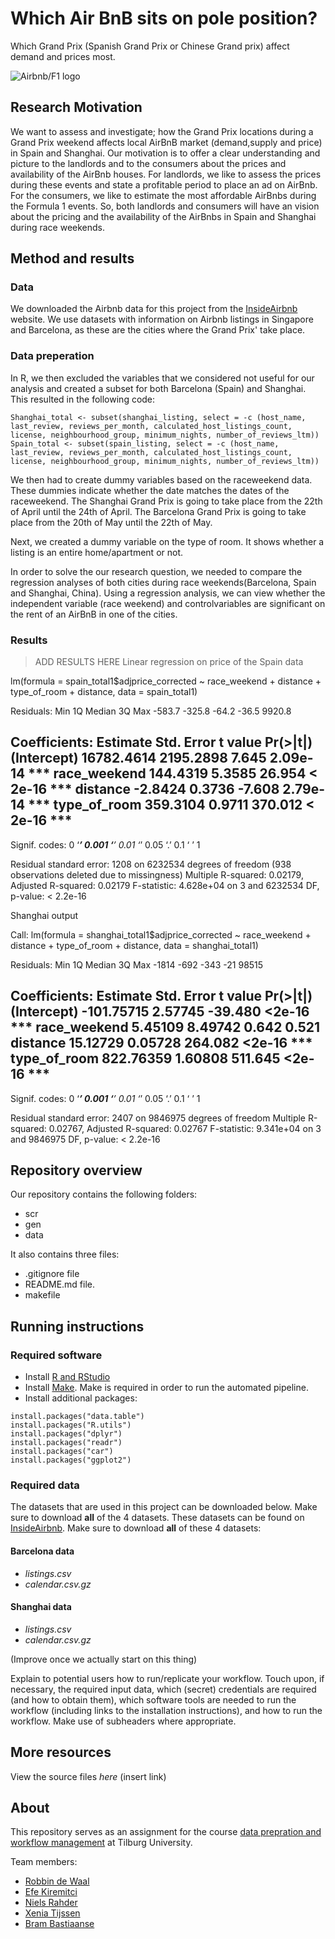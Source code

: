 # Which Air BnB sits on pole position? 

Which Grand Prix (Spanish Grand Prix or Chinese Grand prix) affect demand and prices most. 

![Airbnb/F1 logo](https://user-images.githubusercontent.com/83360520/137388689-e9d3e154-86c9-4b74-8168-79e2f2d3c0e8.png)


## Research Motivation

We want to assess and investigate; how the Grand Prix locations during a Grand Prix weekend affects local AirBnB market (demand,supply and price) in Spain and Shanghai. Our motivation is to offer a clear understanding and picture to the landlords and to the consumers about the prices and availability of the AirBnb houses. For landlords, we like to assess the prices during these events and state a profitable period to place an ad on AirBnb. For the consumers, we like to estimate the most affordable AirBnbs during the Formula 1 events. So, both landlords and consumers will have an vision about the pricing and the availability of the AirBnbs in Spain and Shanghai during race weekends.

## Method and results

### Data 

We downloaded the Airbnb data for this project from the [InsideAirbnb](http://insideairbnb.com/get-the-data.html) website. We use datasets with information on Airbnb listings in Singapore and Barcelona, as these are the cities where the Grand Prix' take place. 

### Data preperation

In R, we then excluded the variables that we considered not useful for our analysis and created a subset for both Barcelona (Spain) and Shanghai. This resulted in the following code:

```
Shanghai_total <- subset(shanghai_listing, select = -c (host_name, last_review, reviews_per_month, calculated_host_listings_count, license, neighbourhood_group, minimum_nights, number_of_reviews_ltm))
Spain_total <- subset(spain_listing, select = -c (host_name, last_review, reviews_per_month, calculated_host_listings_count, license, neighbourhood_group, minimum_nights, number_of_reviews_ltm))
```

We then had to create dummy variables based on the raceweekend data. These dummies indicate whether the date matches the dates of the raceweekend. 
The Shanghai Grand Prix is going to take place from the 22th of April until the 24th of April.
The Barcelona Grand Prix is going to take place from the 20th of May until the 22th of May. 

Next, we created a dummy variable on the type of room. It shows whether a listing is an entire home/apartment or not.

In order to solve the our research question, we needed to compare the regression analyses of both cities during race weekends(Barcelona, Spain and Shanghai, China). Using a regression analysis, we can view whether the independent variable (race weekend) and controlvariables are significant on the rent of an AirBnB in one of the cities. 

### Results

> ADD RESULTS HERE
Linear regression on price of the Spain data

lm(formula = spain_total1$adjprice_corrected ~ race_weekend + 
    distance + type_of_room + distance, data = spain_total1)

Residuals:
   Min     1Q Median     3Q    Max 
-583.7 -325.8  -64.2  -36.5 9920.8 

Coefficients:
               Estimate Std. Error t value Pr(>|t|)    
(Intercept)  16782.4614  2195.2898   7.645 2.09e-14 ***
race_weekend   144.4319     5.3585  26.954  < 2e-16 ***
distance        -2.8424     0.3736  -7.608 2.79e-14 ***
type_of_room   359.3104     0.9711 370.012  < 2e-16 ***
---
Signif. codes:  0 ‘***’ 0.001 ‘**’ 0.01 ‘*’ 0.05 ‘.’ 0.1 ‘ ’ 1

Residual standard error: 1208 on 6232534 degrees of freedom
  (938 observations deleted due to missingness)
Multiple R-squared:  0.02179,	Adjusted R-squared:  0.02179 
F-statistic: 4.628e+04 on 3 and 6232534 DF,  p-value: < 2.2e-16


Shanghai output 

Call:
lm(formula = shanghai_total1$adjprice_corrected ~ race_weekend + 
    distance + type_of_room + distance, data = shanghai_total1)

Residuals:
   Min     1Q Median     3Q    Max 
 -1814   -692   -343    -21  98515 

Coefficients:
               Estimate Std. Error t value Pr(>|t|)    
(Intercept)  -101.75715    2.57745 -39.480   <2e-16 ***
race_weekend    5.45109    8.49742   0.642    0.521    
distance       15.12729    0.05728 264.082   <2e-16 ***
type_of_room  822.76359    1.60808 511.645   <2e-16 ***
---
Signif. codes:  0 ‘***’ 0.001 ‘**’ 0.01 ‘*’ 0.05 ‘.’ 0.1 ‘ ’ 1

Residual standard error: 2407 on 9846975 degrees of freedom
Multiple R-squared:  0.02767,	Adjusted R-squared:  0.02767 
F-statistic: 9.341e+04 on 3 and 9846975 DF,  p-value: < 2.2e-16

## Repository overview

Our repository contains the following folders:
- scr
- gen
- data

It also contains three files:
- .gitignore file
- README.md file. 
- makefile

## Running instructions

### Required software

- Install [R and RStudio](https://tilburgsciencehub.com/building-blocks/configure-your-computer/statistics-and-computation/r/)
- Install [Make](https://tilburgsciencehub.com/building-blocks/configure-your-computer/automation-and-workflows/make/). Make is required in order to run the automated pipeline.
- Install additional packages:

```
install.packages("data.table")
install.packages("R.utils")
install.packages("dplyr")
install.packages("readr")
install.packages("car")
install.packages("ggplot2")
```

### Required data

The datasets that are used in this project can be downloaded below. Make sure to download **all** of the 4 datasets. These datasets can be found on [InsideAirbnb](http://insideairbnb.com/get-the-data.html). Make sure to download **all** of these 4 datasets: 

#### Barcelona data
* *listings.csv*
* *calendar.csv.gz* 

#### Shanghai data
* *listings.csv*
* *calendar.csv.gz* 

(Improve once we actually start on this thing)

Explain to potential users how to run/replicate your workflow. Touch upon, if necessary, the required input data, which (secret) credentials are required (and how to obtain them), which software tools are needed to run the workflow (including links to the installation instructions), and how to run the workflow. Make use of subheaders where appropriate.

## More resources


View the source files _here_ (insert link)

## About

This repository serves as an assignment for the course [data prepration and workflow management](https://dprep.hannesdatta.com/) at Tilburg University. 

Team members: 
- [Robbin de Waal](https://github.com/robbindewaal)
- [Efe Kiremitci](https://github.com/efekiremitci97) 
- [Niels Rahder](https://github.com/NielsRahder)
- [Xenia Tijssen](https://github.com/xeniatijssen)  
- [Bram Bastiaanse](https://github.com/BramBastiaanse)


